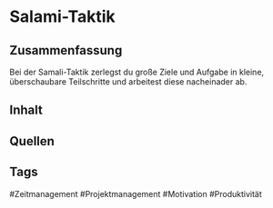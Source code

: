# Salami-Taktik
## Zusammenfassung
Bei der Samali-Taktik zerlegst du große Ziele und Aufgabe in kleine, überschaubare Teilschritte und arbeitest diese nacheinader ab.

## Inhalt


## Quellen


## Tags
#Zeitmanagement 
#Projektmanagement 
#Motivation 
#Produktivität 
